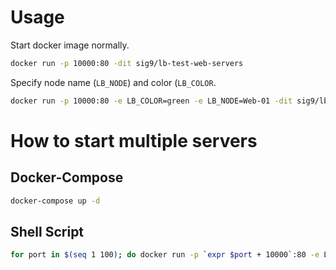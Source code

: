 # Usage

Start docker image normally.

```sh
docker run -p 10000:80 -dit sig9/lb-test-web-servers
```

Specify node name (`LB_NODE`) and color (`LB_COLOR`.

```sh
docker run -p 10000:80 -e LB_COLOR=green -e LB_NODE=Web-01 -dit sig9/lb-test-web-servers
```

# How to start multiple servers

## Docker-Compose

```sh
docker-compose up -d
```

## Shell Script

```sh
for port in $(seq 1 100); do docker run -p `expr $port + 10000`:80 -e LB_NODE=Web-$port --name Web-$port -dit sig9/lb-test-web-servers; done
```


